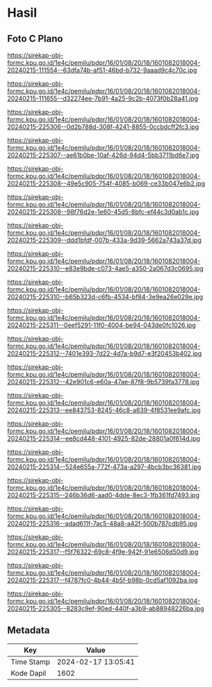 # Hasil

## Foto C Plano

https://sirekap-obj-formc.kpu.go.id/1e4c/pemilu/pdpr/16/01/08/20/18/1601082018004-20240215-111554--63dfa74b-af51-46bd-b732-9aaad9c4c70c.jpg

https://sirekap-obj-formc.kpu.go.id/1e4c/pemilu/pdpr/16/01/08/20/18/1601082018004-20240215-111655--d32274ee-7b91-4a25-9c2b-4073f0b28a41.jpg

https://sirekap-obj-formc.kpu.go.id/1e4c/pemilu/pdpr/16/01/08/20/18/1601082018004-20240215-225306--0d2b788d-308f-4241-8855-0ccbdcff2fc3.jpg

https://sirekap-obj-formc.kpu.go.id/1e4c/pemilu/pdpr/16/01/08/20/18/1601082018004-20240215-225307--ae61b0be-10af-426d-94d4-5bb3711bd6e7.jpg

https://sirekap-obj-formc.kpu.go.id/1e4c/pemilu/pdpr/16/01/08/20/18/1601082018004-20240215-225308--49e5c905-754f-4085-b069-ce33b047e6b2.jpg

https://sirekap-obj-formc.kpu.go.id/1e4c/pemilu/pdpr/16/01/08/20/18/1601082018004-20240215-225308--98f76d2e-1e60-45d5-8bfc-ef44c3d0ab1c.jpg

https://sirekap-obj-formc.kpu.go.id/1e4c/pemilu/pdpr/16/01/08/20/18/1601082018004-20240215-225309--ddd1bfdf-007b-433a-9d39-5662a743a37d.jpg

https://sirekap-obj-formc.kpu.go.id/1e4c/pemilu/pdpr/16/01/08/20/18/1601082018004-20240215-225310--e83e9bde-c073-4ae5-a350-2a067d3c0695.jpg

https://sirekap-obj-formc.kpu.go.id/1e4c/pemilu/pdpr/16/01/08/20/18/1601082018004-20240215-225310--b65b323d-c6fb-4534-bf84-3e9ea26e029e.jpg

https://sirekap-obj-formc.kpu.go.id/1e4c/pemilu/pdpr/16/01/08/20/18/1601082018004-20240215-225311--0eef5291-11f0-4004-be94-043de0fc1026.jpg

https://sirekap-obj-formc.kpu.go.id/1e4c/pemilu/pdpr/16/01/08/20/18/1601082018004-20240215-225312--7401e393-7d22-4d7a-b9d7-e3f20453b402.jpg

https://sirekap-obj-formc.kpu.go.id/1e4c/pemilu/pdpr/16/01/08/20/18/1601082018004-20240215-225312--42e901c6-e60a-47ae-87f8-9b5739fa3778.jpg

https://sirekap-obj-formc.kpu.go.id/1e4c/pemilu/pdpr/16/01/08/20/18/1601082018004-20240215-225313--ee843753-8245-46c8-a639-4f8531ee9afc.jpg

https://sirekap-obj-formc.kpu.go.id/1e4c/pemilu/pdpr/16/01/08/20/18/1601082018004-20240215-225314--ee8cd448-4101-4925-82de-28801a0f614d.jpg

https://sirekap-obj-formc.kpu.go.id/1e4c/pemilu/pdpr/16/01/08/20/18/1601082018004-20240215-225314--524e655a-772f-473a-a297-4bcb3bc36381.jpg

https://sirekap-obj-formc.kpu.go.id/1e4c/pemilu/pdpr/16/01/08/20/18/1601082018004-20240215-225315--246b36d6-aad0-4dde-8ec3-1fb361fd7493.jpg

https://sirekap-obj-formc.kpu.go.id/1e4c/pemilu/pdpr/16/01/08/20/18/1601082018004-20240215-225316--adad611f-7ac5-48a8-a42f-500b787cdb95.jpg

https://sirekap-obj-formc.kpu.go.id/1e4c/pemilu/pdpr/16/01/08/20/18/1601082018004-20240215-225317--f5f76322-69c8-4f9e-942f-91e6506d50d9.jpg

https://sirekap-obj-formc.kpu.go.id/1e4c/pemilu/pdpr/16/01/08/20/18/1601082018004-20240215-225317--f4787fc0-4b44-4b5f-b98b-0cd5af1092ba.jpg

https://sirekap-obj-formc.kpu.go.id/1e4c/pemilu/pdpr/16/01/08/20/18/1601082018004-20240215-225305--8283c9ef-90ed-440f-a3b9-ab88948226ba.jpg


## Metadata

| Key        | Value               |
| ---------- | ------------------- |
| Time Stamp | 2024-02-17 13:05:41 |
| Kode Dapil | 1602                |



